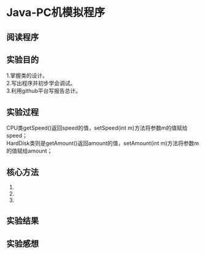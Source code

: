 # Java-PC机模拟程序

## 阅读程序

## 实验目的
1.掌握类的设计。  
2.写出程序并初步学会调试。  
3.利用github平台写报告总计。
## 实验过程
CPU类getSpeed()返回speed的值，setSpeed(int m)方法将参数m的值赋给speed；  
HardDisk类则是getAmount()返回amount的值，setAmount(int m)方法将参数m的值赋给amount；

## 核心方法
1.
2.
3.

## 实验结果


## 实验感想
